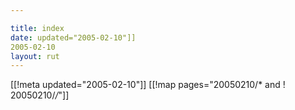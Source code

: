```yaml
---

title: index
date: updated="2005-02-10"]]
2005-02-10
layout: rut
---
```


[[!meta updated="2005-02-10"]]
[[!map pages="20050210/* and ! 20050210/*/*"]]
